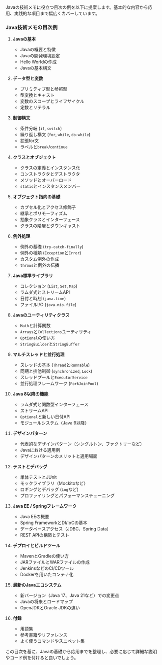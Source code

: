 Javaの技術メモに役立つ目次の例を以下に提案します。基本的な内容から応用、実践的な項目まで幅広くカバーしています。

### Java技術メモの目次例

1. **Javaの基本**
   - Javaの概要と特徴
   - Javaの開発環境設定
   - Hello Worldの作成
   - Javaの基本構文

2. **データ型と変数**
   - プリミティブ型と参照型
   - 型変換とキャスト
   - 変数のスコープとライフサイクル
   - 定数とリテラル

3. **制御構文**
   - 条件分岐 (`if`, `switch`)
   - 繰り返し構文 (`for`, `while`, `do-while`)
   - 拡張for文
   - ラベルと`break`/`continue`

4. **クラスとオブジェクト**
   - クラスの定義とインスタンス化
   - コンストラクタとデストラクタ
   - メソッドとオーバーロード
   - `static`とインスタンスメンバー

5. **オブジェクト指向の基礎**
   - カプセル化とアクセス修飾子
   - 継承とポリモーフィズム
   - 抽象クラスとインターフェース
   - クラスの階層とダウンキャスト

6. **例外処理**
   - 例外の基礎 (`try-catch-finally`)
   - 例外の種類 (`Exception`と`Error`)
   - カスタム例外の作成
   - `throws`と例外の伝播

7. **Java標準ライブラリ**
   - コレクション (`List`, `Set`, `Map`)
   - ラムダ式とストリームAPI
   - 日付と時刻 (`java.time`)
   - ファイルI/O (`java.nio.file`)

8. **Javaのユーティリティクラス**
   - `Math`と計算関数
   - `Arrays`と`Collections`ユーティリティ
   - `Optional`の使い方
   - `StringBuilder`と`StringBuffer`

9. **マルチスレッドと並行処理**
   - スレッドの基本 (`Thread`と`Runnable`)
   - 同期と排他制御 (`synchronized`, `Lock`)
   - スレッドプールと`ExecutorService`
   - 並行処理フレームワーク (`ForkJoinPool`)

10. **Java 8以降の機能**
    - ラムダ式と関数型インターフェース
    - ストリームAPI
    - `Optional`と新しい日付API
    - モジュールシステム（Java 9以降）

11. **デザインパターン**
    - 代表的なデザインパターン（シングルトン、ファクトリーなど）
    - Javaにおける適用例
    - デザインパターンのメリットと適用場面

12. **テストとデバッグ**
    - 単体テストとJUnit
    - モックライブラリ（Mockitoなど）
    - ロギングとデバッグ (`Log`など)
    - プロファイリングとパフォーマンスチューニング

13. **Java EE / Springフレームワーク**
    - Java EEの概要
    - Spring FrameworkとDI/IoCの基本
    - データベースアクセス（JDBC、Spring Data）
    - REST APIの構築とテスト

14. **デプロイとビルドツール**
    - MavenとGradleの使い方
    - JARファイルとWARファイルの作成
    - JenkinsなどのCI/CDツール
    - Dockerを用いたコンテナ化

15. **最新のJavaエコシステム**
    - 新バージョン（Java 17、Java 21など）での変更点
    - Javaの将来とロードマップ
    - OpenJDKとOracle JDKの違い

16. **付録**
    - 用語集
    - 参考書籍やリファレンス
    - よく使うコマンドやスニペット集

この目次を基に、Javaの基礎から応用までを整理し、必要に応じて詳細な説明やコード例を付けると良いでしょう。